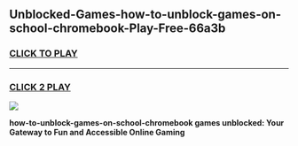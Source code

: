 
## Unblocked-Games-how-to-unblock-games-on-school-chromebook-Play-Free-66a3b
<h3>
<a href="https://premium76.site?title=how-to-unblock-games-on-school-chromebook&ref=18A">CLICK TO PLAY</a></h3>
<hr>

<h3>
<a href="https://premium76.site?title=how-to-unblock-games-on-school-chromebook&ref=18A">CLICK 2 PLAY</a>
  
</h3>

<a href="https://premium76.site?title=how-to-unblock-games-on-school-chromebook&ref=18A"><img src="https://clearcache.store/games.png"></a>


**how-to-unblock-games-on-school-chromebook games unblocked: Your Gateway to Fun and Accessible Online Gaming**
